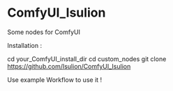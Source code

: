 # ComfyUI_Isulion
Some nodes for ComfyUI


Installation :

cd your_ComfyUI_install_dir
cd custom_nodes
git clone https://github.com/Isulion/ComfyUI_Isulion

Use example Workflow to use it !
